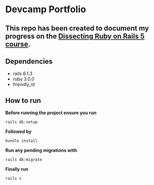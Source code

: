 # Devcamp Portfolio 

## This repo has been created to document my progress on the [Dissecting Ruby on Rails 5 course](https://www.udemy.com/course/professional-rails-5-development-course/).

## Dependencies 

* rails 6.1.3
* ruby 3.0.0
* friendly_id

## How to run 
**Before running the project ensure you run** 

```
rails db:setup
```
**Followed by**

```
bundle install 
```
**Run any pending migrations with**

```
rails db:migrate 
```

**Finally run** 
```
rails s
```

